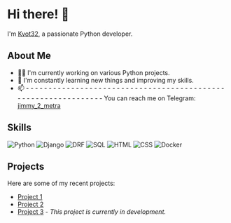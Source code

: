 # Hi there! 👋

I'm [Kvot32](https://github.com/Kvlot32), a passionate Python developer.

## About Me

- 👨‍💻 I'm currently working on various Python projects.
- 🌱 I'm constantly learning new things and improving my skills.
- 📫 -    -    -    -    -    -    -    -    -    -    -    -    -    -    -    -    -    -    -    -    -    -    -    -    -    -    -    -    -    -    -    -    -    -    -    -    -    -    -    -    -    -    -    -    -    -    -    -    -    -    -    -    -    -    -    -    -    -    -    -    -    -    -    You can reach me on Telegram: [jimmy_2_metra](https://t.me/jimmy_2_metra)

## Skills

![Python](https://img.shields.io/badge/Python-3776AB?style=for-the-badge&logo=python&logoColor=white)
![Django](https://img.shields.io/badge/Django-092E20?style=for-the-badge&logo=django&logoColor=white)
![DRF](https://img.shields.io/badge/DRF-092E20?style=for-the-badge&logo=django-rest&logoColor=white)
![SQL](https://img.shields.io/badge/SQL-025E8C?style=for-the-badge&logo=postgresql&logoColor=white)
![HTML](https://img.shields.io/badge/HTML-E34F26?style=for-the-badge&logo=html5&logoColor=white)
![CSS](https://img.shields.io/badge/CSS-1572B6?style=for-the-badge&logo=css3&logoColor=white)
![Docker](https://img.shields.io/badge/Docker-2496ED?style=for-the-badge&logo=docker&logoColor=white)
## Projects

Here are some of my recent projects:

- [Project 1](https://github.com/Kvot32/foodgram-project-react)
- [Project 2](https://github.com/Kvot32/api_final_yatube)
- [Project 3](https://github.com/Kvot32/crm_realty) - *This project is currently in development.*

